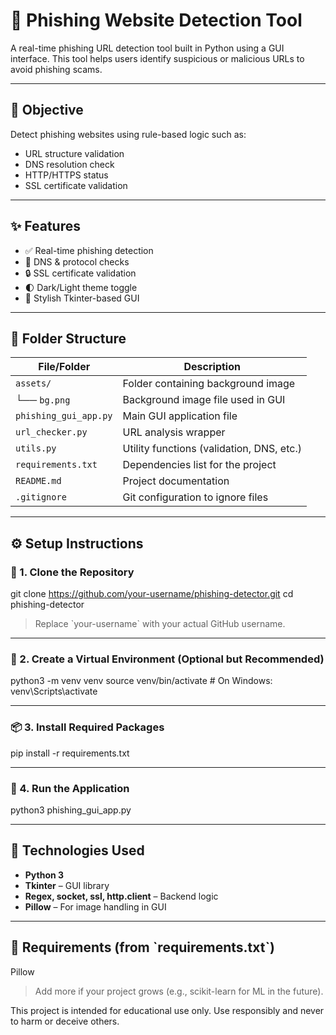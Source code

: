 # 🔐 Phishing Website Detection Tool

A real-time phishing URL detection tool built in Python using a GUI interface. This tool helps users identify suspicious or malicious URLs to avoid phishing scams.

---

## 🎯 Objective

Detect phishing websites using rule-based logic such as:

- URL structure validation 
- DNS resolution check 
- HTTP/HTTPS status 
- SSL certificate validation 

---

## ✨ Features

- ✅ Real-time phishing detection
- 📡 DNS & protocol checks
- 🔒 SSL certificate validation
- 🌓 Dark/Light theme toggle
- 🎨 Stylish Tkinter-based GUI

---
## 📁 Folder Structure

| File/Folder            | Description                            |
|------------------------|----------------------------------------|
| `assets/`              | Folder containing background image     |
| └── `bg.png`           | Background image file used in GUI      |
| `phishing_gui_app.py`  | Main GUI application file              |
| `url_checker.py`       | URL analysis wrapper                   |
| `utils.py`             | Utility functions (validation, DNS, etc.) |
| `requirements.txt`     | Dependencies list for the project      |
| `README.md`            | Project documentation                  |
| `.gitignore`           | Git configuration to ignore files      |

---

## ⚙️ Setup Instructions

### 🔽 1. Clone the Repository

git clone https://github.com/your-username/phishing-detector.git 
cd phishing-detector


> Replace \`your-username\` with your actual GitHub username.

---

### 🧪 2. Create a Virtual Environment (Optional but Recommended)

python3 -m venv venv 
source venv/bin/activate  # On Windows: venv\Scripts\activate

---

### 📦 3. Install Required Packages

pip install -r requirements.txt

---

### 🚀 4. Run the Application

python3 phishing_gui_app.py

---

## 🧰 Technologies Used

- **Python 3**
- **Tkinter** – GUI library
- **Regex, socket, ssl, http.client** – Backend logic
- **Pillow** – For image handling in GUI

---

## 📌 Requirements (from \`requirements.txt\`)

Pillow

> Add more if your project grows (e.g., scikit-learn for ML in the future).


This project is intended for educational use only.
Use responsibly and never to harm or deceive others.
